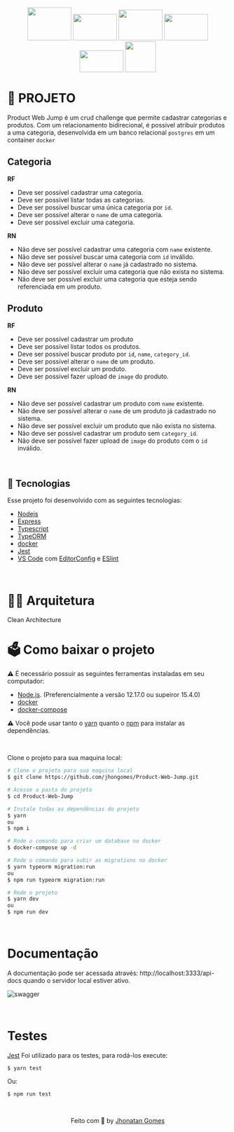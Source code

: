 <br>
<p align="center">
  <img src="https://cdn.jsdelivr.net/gh/devicons/devicon/icons/nodejs/nodejs-original-wordmark.svg" height="75" width="100" />  <img src="https://cdn.jsdelivr.net/gh/devicons/devicon/icons/typescript/typescript-original.svg"  height="60" width="100" /> <img src="https://cdn.jsdelivr.net/gh/devicons/devicon/icons/docker/docker-original.svg" height="70" width="100" />
  <img src="https://cdn.jsdelivr.net/gh/devicons/devicon/icons/postgresql/postgresql-original-wordmark.svg" height="60" width="100" /> <img src="https://cdn.jsdelivr.net/gh/devicons/devicon/icons/jest/jest-plain.svg" height="50" width="100" /> <img src="https://cdn.jsdelivr.net/gh/devicons/devicon/icons/express/express-original-wordmark.svg" height="70" /> 

</p>

# 📜 PROJETO

 Product Web Jump é um crud challenge que permite cadastrar categorias e produtos. Com um relacionamento bidirecional, é possivel atribuir produtos a uma categoria, desenvolvida em um banco relacional `postgres` em um container `docker` 

## Categoria

**RF**

- Deve ser possível cadastrar uma categoria.
- Deve ser possível listar todas as categorias.
- Deve ser possível buscar uma única categoria por `id`.
- Deve ser possível alterar o  `name` de uma categoria.
- Deve ser possível excluir uma categoria.


**RN**

- Não deve ser possível cadastrar uma categoria com `name` existente.
- Não deve ser possível buscar uma categoria com `id` inválido.
- Não deve ser possível alterar o `name` já cadastrado no sistema.
- Não deve ser possível excluir uma categoria que não exista no sistema.
- Não deve ser possível excluir uma categoria que esteja sendo referenciada em um produto.

## Produto

**RF**

- Deve ser possível cadastrar um produto
- Deve ser possível listar todos os produtos.
- Deve ser possível buscar produto por `id`, `name`, `category_id`.
- Deve ser possível alterar o  `name` de um produto.
- Deve ser possível excluir um produto.
- Deve ser possível fazer upload de `image` do produto.

**RN**

- Não deve ser possível cadastrar um produto com `name` existente.
- Não deve ser possível alterar o `name` de um produto já cadastrado no sistema.
- Não deve ser possível excluir um produto que não exista no sistema.
- Não deve ser possível cadastrar um produto sem `category_id`.
- Não deve ser possível fazer upload de `image` do produto com o `id` inválido.

<br>

## 🔧  Tecnologias

Esse projeto foi desenvolvido com as seguintes tecnologias:


- [Nodejs](https://nodejs.org/en/)
- [Express](http://expressjs.com/pt-br/)
- [Typescript](https://docs.microsoft.com/pt-br/archive/msdn-magazine/2015/january/typescript-understanding-typescript)
- [TypeORM](https://typeorm.io/#/)
- [docker](https://docs.docker.com/)
- [Jest](https://jestjs.io)
- [VS Code](https://code.visualstudio.com/) com [EditorConfig](https://marketplace.visualstudio.com/items?itemName=EditorConfig.EditorConfig) e [ESlint](https://marketplace.visualstudio.com/items?itemName=dbaeumer.vscode-eslint)



<br>

# 👷‍♂️ Arquitetura

Clean Architecture

# 🗳 Como baixar o projeto

⚠ É necessário possuir as seguintes ferramentas instaladas em seu computador:
- [Node.js](https://nodejs.org/en/). (Preferencialmente a versão 12.17.0 ou supeiror 15.4.0)
- [docker](https://docs.docker.com/)
- [docker-compose](https://docs.docker.com/compose/)


⚠ Você pode usar tanto o [yarn](https://yarnpkg.com/) quanto o [npm]() para instalar as dependências.


<br/>

Clone o projeto para sua maquina local:
```bash
# Clone o projeto para sua maquina local
$ git clone https://github.com/jhongomes/Product-Web-Jump.git

# Acesse a pasta do projeto
$ cd Product-Web-Jump

# Instale todas as dependências do projeto
$ yarn 
ou
$ npm i

# Rode o comando para criar um database no docker
$ docker-compose up -d

# Rode o comando para subir as migrations no docker
$ yarn typeorm migration:run
ou
$ npm run typeorm migration:run

# Rode o projeto
$ yarn dev
ou
$ npm run dev
```
<br />

# Documentação
 A documentação pode ser acessada através: http://localhost:3333/api-docs quando o servidor local estiver ativo. 

![swagger](https://user-images.githubusercontent.com/57759255/149639431-266785dd-5ec2-452d-a531-07d01b36a81a.gif)

<br />


# Testes
[Jest](https://jestjs.io/) Foi utilizado para os testes, para rodá-los execute:
```
$ yarn test
```
Ou:
```
$ npm run test
```

<br />


<p align="center">Feito com 💜 by <a href="https://www.linkedin.com/in/jhonatan-gomes-de-souza-513a3a197?challengeId=AQFBHhiP4QdIHQAAAX3BFHIS5K2MDNtBpp5ivwl-velebU8gwQxxhLIz51nO-__MejbD6jfZvQdyKWzrLVGfHNChGYGu8GqyMA&submissionId=ebdd152b-6a1b-c116-99c3-2848b7bbe760" target="_blank">Jhonatan Gomes </a></p>